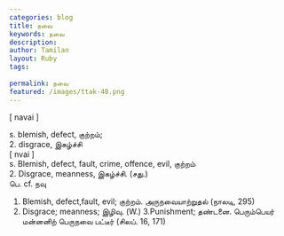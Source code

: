 ```yaml
---
categories: blog
title: நவை
keywords: நவை
description: 
author: Tamilan
layout: Ruby
tags: 
 
permalink: நவை
featured: /images/ttak-48.png
---
```

  
[ navai ]  
  
s. blemish, defect, குற்றம்;  
2. disgrace, இகழ்ச்சி  
[ nvai ]  
s. Blemish, defect, fault, crime, offence, evil, குற்றம்  
2. Disgrace, meanness, இகழ்ச்சி. (சது.)  
பெ. cf. நவு  
1. Blemish, defect,fault, evil; குற்றம். அருநவையாற்றுதல் (நாலடி, 295)  
2. Disgrace; meanness; இழிவு. (W.) 3.Punishment; தண்டனை. பெரும்பெயர் மன்னனிற் பெருநவை பட்டீர் (சிலப். 16, 171)